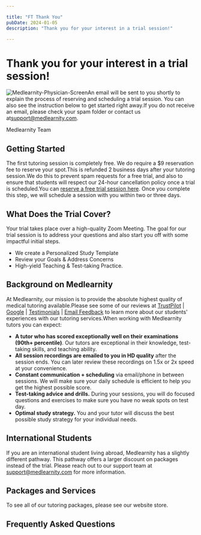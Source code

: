 ```yaml
---

title: "FT Thank You"
pubDate: 2024-01-05
description: "Thank you for your interest in a trial session!"

---
```



# Thank you for your interest in a trial session!

![](https://i2xfwztd2ksbegse.public.blob.vercel-storage.com/wp/2023/04/Medlearnity-Physician-Screen.webp "Medlearnity-Physician-Screen")An email will be sent to you shortly to explain the process of reserving and scheduling a trial session. You can also see the instruction below to get started right away.If you do not receive an email, please check your spam folder or contact us at[support@medlearnity.com](mailto:support@medlearnity.com).

Medlearnity Team

## Getting Started

The first tutoring session is completely free. We do require a $9 reservation fee to reserve your spot.This is refunded 2 business days after your tutoring session.We do this to prevent spam requests for a free trial, and also to ensure that students will respect our 24-hour cancellation policy once a trial is scheduled.You can [reserve a free trial session here](https://www.medlearnity.com/product/trial-reservation/). Once you complete this step, we will schedule a session with you within two or three days.

## What Does the Trial Cover?

Your trial takes place over a high-quality Zoom Meeting. The goal for our trial session is to address your questions and also start you off with some impactful initial steps.

- We create a Personalized Study Template
- Review your Goals & Address Concerns
- High-yield Teaching & Test-taking Practice.

## Background on Medlearnity

At Medlearnity, our mission is to provide the absolute highest quality of medical tutoring available.Please see some of our reviews at [TrustPilot](https://www.trustpilot.com/review/medlearnity.com) | [Google](https://www.google.com/maps/place/Medlearnity+Tutoring+\(USMLE+Step+1-2-3,+MCAT,+ABIM,+ABFM,+ABSITE\)/@40.7206058,-74.0014893,17z/data=!3m1!4b1!4m6!3m5!1s0x89c25981baf77257:0xf372ef78c42cfd0b!8m2!3d40.7206058!4d-74.0014893!16s%2Fg%2F11h27bg2pb) | [Testimonials](https://www.medlearnity.com/student-testimonials/) | [Email Feedback](https://www.medlearnity.com/email-reviews/) to learn more about our students' experiences with our tutoring services.When working with Medlearnity tutors you can expect:

- **A tutor who has scored exceptionally well on their examinations (90th+ percentile)**. Our tutors are exceptional in their knowledge, test-taking skills, and teaching ability.
- **All session recordings are emailed to you in HD quality** after the session ends. You can later review these recordings on 1.5x or 2x speed at your convenience.
- **Constant communication + scheduling** via email/phone in between sessions. We will make sure your daily schedule is efficient to help you get the highest possible score.
- **Test-taking advice and drills.** During your sessions, you will do focused questions and exercises to make sure you have no weak spots on test day.
- **Optimal study strategy.** You and your tutor will discuss the best possible study strategy for your individual needs.

## International Students

If you are an international student living abroad, Medlearnity has a slightly different pathway. This pathway offers a larger discount on packages instead of the trial. Please reach out to our support team at [support@medlearnity.com](mailto:support@medlearnity.com) for more information.

## Packages and Services

To see all of our tutoring packages, please see our website store.

## Frequently Asked Questions
